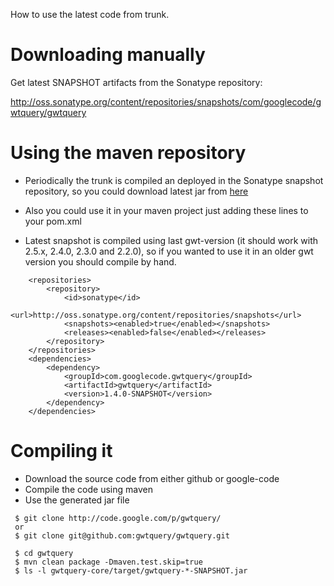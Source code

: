 How to use the latest code from trunk.
# Downloading manually #

Get latest SNAPSHOT artifacts from the Sonatype repository:

http://oss.sonatype.org/content/repositories/snapshots/com/googlecode/gwtquery/gwtquery

# Using the maven repository #
  * Periodically the trunk is compiled an deployed in the Sonatype snapshot repository, so you could download latest jar from [here](https://oss.sonatype.org/content/repositories/snapshots/com/googlecode/gwtquery/gwtquery/1.3.2-SNAPSHOT/gwtquery-1.3.2-20130212.220215-2.jar)

  * Also you could use it in your maven project just adding these lines to your pom.xml

  * Latest snapshot is compiled using last gwt-version (it should work with 2.5.x, 2.4.0, 2.3.0 and 2.2.0), so if you wanted to use it in an older gwt version you should compile by hand.

```
    <repositories>
        <repository>
            <id>sonatype</id>
            <url>http://oss.sonatype.org/content/repositories/snapshots</url>
            <snapshots><enabled>true</enabled></snapshots>
            <releases><enabled>false</enabled></releases>
        </repository>
    </repositories>
    <dependencies>
        <dependency>
            <groupId>com.googlecode.gwtquery</groupId>
            <artifactId>gwtquery</artifactId>
            <version>1.4.0-SNAPSHOT</version>
        </dependency>
    </dependencies>
```

# Compiling it #
  * Download the source code from either github or google-code
  * Compile the code using maven
  * Use the generated jar file
```
 $ git clone http://code.google.com/p/gwtquery/ 
 or 
 $ git clone git@github.com:gwtquery/gwtquery.git

 $ cd gwtquery
 $ mvn clean package -Dmaven.test.skip=true    
 $ ls -l gwtquery-core/target/gwtquery-*-SNAPSHOT.jar 
```